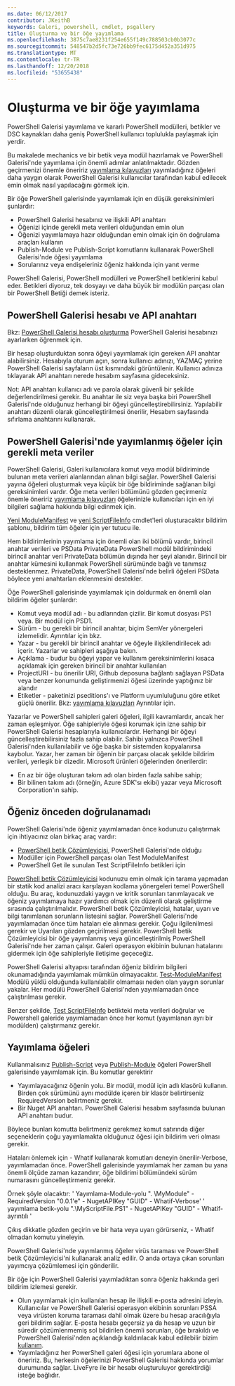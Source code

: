 ```yaml
---
ms.date: 06/12/2017
contributor: JKeithB
keywords: Galeri, powershell, cmdlet, psgallery
title: Oluşturma ve bir öğe yayımlama
ms.openlocfilehash: 3875c7ae8231f254e655f149c788503cb0b3077c
ms.sourcegitcommit: 548547b2d5fc73e726bb9fec6175d452a351d975
ms.translationtype: MT
ms.contentlocale: tr-TR
ms.lasthandoff: 12/20/2018
ms.locfileid: "53655438"
---
```

# <a name="creating-and-publishing-an-item"></a>Oluşturma ve bir öğe yayımlama

PowerShell Galerisi yayımlama ve kararlı PowerShell modülleri, betikler ve DSC kaynakları daha geniş PowerShell kullanıcı toplulukla paylaşmak için yerdir.

Bu makalede mechanics ve bir betik veya modül hazırlamak ve PowerShell Galerisi'nde yayımlama için önemli adımlar anlatılmaktadır.
Gözden geçirmenizi önemle öneririz [yayımlama kılavuzları](/powershell/gallery/concepts/publishing-guidelines) yayımladığınız öğeleri daha yaygın olarak PowerShell Galerisi kullanıcılar tarafından kabul edilecek emin olmak nasıl yapılacağını görmek için.

Bir öğe PowerShell galerisinde yayımlamak için en düşük gereksinimleri şunlardır:

- PowerShell Galerisi hesabınız ve ilişkili API anahtarı
- Öğenizi içinde gerekli meta verileri olduğundan emin olun
- Öğenizi yayımlamaya hazır olduğundan emin olmak için ön doğrulama araçları kullanın
- Publish-Module ve Publish-Script komutlarını kullanarak PowerShell Galerisi'nde öğesi yayımlama
- Sorularınız veya endişeleriniz öğeniz hakkında için yanıt verme

PowerShell Galerisi, PowerShell modülleri ve PowerShell betiklerini kabul eder.
Betikleri diyoruz, tek dosyayı ve daha büyük bir modülün parçası olan bir PowerShell Betiği demek isteriz.

## <a name="powershell-gallery-account-and-api-key"></a>PowerShell Galerisi hesabı ve API anahtarı

Bkz: [PowerShell Galerisi hesabı oluşturma](/powershell/gallery/how-to/publishing-packages/creating-an-account) PowerShell Galerisi hesabınızı ayarlarken öğrenmek için.

Bir hesap oluşturduktan sonra öğeyi yayımlamak için gereken API anahtar alabilirsiniz.
Hesabıyla oturum açın, sonra kullanıcı adınızı, YAZMAÇ yerine PowerShell Galerisi sayfaların üst kısmındaki görüntülenir.
Kullanıcı adınıza tıklayarak API anahtarı nerede hesabım sayfasına gideceksiniz.

Not: API anahtarı kullanıcı adı ve parola olarak güvenli bir şekilde değerlendirilmesi gerekir.
Bu anahtar ile siz veya başka biri PowerShell Galerisi'nde olduğunuz herhangi bir öğeyi güncelleştirebilirsiniz.
Yapılabilir anahtarı düzenli olarak güncelleştirilmesi önerilir, Hesabım sayfasında sıfırlama anahtarını kullanarak.

## <a name="required-metadata-for-items-published-to-the-powershell-gallery"></a>PowerShell Galerisi'nde yayımlanmış öğeler için gerekli meta veriler

PowerShell Galerisi, Galeri kullanıcılara komut veya modül bildiriminde bulunan meta verileri alanlarından alınan bilgi sağlar.
PowerShell Galerisi yayına öğeleri oluşturmak veya küçük bir öğe bildiriminde sağlanan bilgi gereksinimleri vardır.
Öğe meta verileri bölümünü gözden geçirmeniz önemle öneririz [yayımlama kılavuzları](/powershell/gallery/concepts/publishing-guidelines) öğelerinizle kullanıcıları için en iyi bilgileri sağlama hakkında bilgi edinmek için.

[Yeni ModuleManifest](/powershell/module/microsoft.powershell.core/new-modulemanifest) ve [yeni ScriptFileInfo](/powershell/module/PowerShellGet/New-ScriptFileInfo) cmdlet'leri oluşturacaktır bildirim şablonu, bildirim tüm öğeler için yer tutucu ile.

Hem bildirimlerinin yayımlama için önemli olan iki bölümü vardır, birincil anahtar verileri ve PSData PrivateData PowerShell modül bildirimindeki birincil anahtar veri PrivateData bölümün dışında her şeyi alanıdır.
Birincil bir anahtar kümesini kullanmak PowerShell sürümünde bağlı ve tanımsız desteklenmez.
PrivateData, PowerShell Galerisi'nde belirli öğeleri PSData böylece yeni anahtarları eklenmesini destekler.


Öğe PowerShell galerisinde yayımlamak için doldurmak en önemli olan bildirim öğeler şunlardır:

- Komut veya modül adı - bu adlarından çizilir. Bir komut dosyası PS1 veya. Bir modül için PSD1.
- Sürüm - bu gerekli bir birincil anahtar, biçim SemVer yönergeleri izlemelidir. Ayrıntılar için bkz.
- Yazar - bu gerekli bir birincil anahtar ve öğeyle ilişkilendirilecek adı içerir. Yazarlar ve sahipleri aşağıya bakın.
- Açıklama - budur bu öğeyi yapar ve kullanım gereksinimlerini kısaca açıklamak için gereken birincil bir anahtar kullanılan
- ProjectURI - bu önerilir URI, Github deposuna bağlantı sağlayan PSData veya benzer konumunda geliştirmenizi öğesi üzerinde yaptığınız bir alandır
- Etiketler - paketinizi pseditions'ı ve Platform uyumluluğunu göre etiket güçlü önerilir. Bkz: [yayımlama kılavuzları](/powershell/gallery/concepts/publishing-guidelines.md#tag-your-package-with-the-compatible-pseditions-and-platforms) Ayrıntılar için.

Yazarlar ve PowerShell sahipleri galeri öğeleri, ilgili kavramlardır, ancak her zaman eşleşmiyor.
Öğe sahipleriyle öğesi korumak için izne sahip bir PowerShell Galerisi hesaplarıyla kullanıcılardır. Herhangi bir öğeyi güncelleştirebilirsiniz fazla sahip olabilir.
Sahibi yalnızca PowerShell Galerisi'nden kullanılabilir ve öğe başka bir sistemden kopyalanırsa kaybolur.
Yazar, her zaman bir öğenin bir parçası olacak şekilde bildirim verileri, yerleşik bir dizedir.
Microsoft ürünleri öğelerinden önerilerdir:

- En az bir öğe oluşturan takım adı olan birden fazla sahibe sahip;
- Bir bilinen takım adı (örneğin, Azure SDK'sı ekibi) yazar veya Microsoft Corporation'ın sahip.


## <a name="pre-validate-your-item"></a>Öğeniz önceden doğrulanamadı

PowerShell Galerisi'nde öğeniz yayımlamadan önce kodunuzu çalıştırmak için ihtiyacınız olan birkaç araç vardır:

- [PowerShell betik Çözümleyicisi](https://www.powershellgallery.com/packages/PSScriptAnalyzer/), PowerShell Galerisi'nde olduğu
- Modüller için PowerShell parçası olan Test ModuleManifest
- PowerShell Get ile sunulan Test ScriptFileInfo betikleri için

[PowerShell betik Çözümleyicisi](https://www.powershellgallery.com/packages/PSScriptAnalyzer/) kodunuzu emin olmak için tarama yapmadan bir statik kod analizi aracı karşılayan kodlama yönergeleri temel PowerShell olduğu. Bu araç, kodunuzdaki yaygın ve kritik sorunları tanımlayacak ve öğeniz yayımlamaya hazır yardımcı olmak için düzenli olarak geliştirme sırasında çalıştırılmalıdır.
PowerShell betik Çözümleyicisi, hatalar, uyarı ve bilgi tanımlanan sorunların listesini sağlar.
PowerShell Galerisi'nde yayımlamadan önce tüm hataları ele alınması gerekir. Çoğu ilgilenilmesi gerekir ve Uyarıları gözden geçirilmesi gerekir.
PowerShell betik Çözümleyicisi bir öğe yayımlanmış veya güncelleştirilmiş PowerShell Galerisi'nde her zaman çalışır.
Galeri operasyon ekibinin bulunan hatalarını gidermek için öğe sahipleriyle iletişime geçeceğiz.

PowerShell Galerisi altyapısı tarafından öğeniz bildirim bilgileri okunamadığında yayımlamak mümkün olmayacaktır.
[Test-ModuleManifest](/powershell/module/microsoft.powershell.core/test-modulemanifest) Modülü yüklü olduğunda kullanılabilir olmaması neden olan yaygın sorunlar yakalar. Her modülü PowerShell Galerisi'nden yayımlamadan önce çalıştırılması gerekir.

Benzer şekilde, [Test ScriptFileInfo](/powershell/module/PowerShellGet/test-scriptfileinfo) betikteki meta verileri doğrular ve Powershell galeride yayımlamadan önce her komut (yayımlanan ayrı bir modülden) çalıştırmanız gerekir.


## <a name="publishing-items"></a>Yayımlama öğeleri

Kullanmalısınız [Publish-Script](/powershell/module/PowerShellGet/publish-script) veya [Publish-Module](/powershell/module/PowerShellGet/publish-module) öğeleri PowerShell galerisinde yayımlamak için.
Bu komutlar gerektirir

- Yayımlayacağınız öğenin yolu. Bir modül, modül için adlı klasörü kullanın. Birden çok sürümünü aynı modülde içeren bir klasör belirtirseniz RequiredVersion belirtmeniz gerekir.
- Bir Nuget API anahtarı. PowerShell Galerisi hesabım sayfasında bulunan API anahtarı budur.

Böylece bunları komutta belirtmeniz gerekmez komut satırında diğer seçeneklerin çoğu yayımlamakta olduğunuz öğesi için bildirim veri olması gerekir.

Hataları önlemek için - Whatif kullanarak komutları deneyin önerilir-Verbose, yayımlamadan önce.
PowerShell galerisinde yayımlamak her zaman bu yana önemli ölçüde zaman kazandırır, öğe bildirimi bölümündeki sürüm numarasını güncelleştirmeniz gerekir.

Örnek şöyle olacaktır: ' Yayımlama-Module-yolu ". \MyModule" - RequiredVersion "0.0.1'e" - NugetAPIKey "GUID" - Whatif-Verbose' ' yayımlama betik-yolu ".\MyScriptFile.PS1" - NugetAPIKey "GUID" - Whatif-ayrıntılı '

Çıkış dikkatle gözden geçirin ve bir hata veya uyarı görürseniz, - Whatif olmadan komutu yineleyin.

PowerShell Galerisi'nde yayımlanmış öğeler virüs taraması ve PowerShell betik Çözümleyicisi'ni kullanarak analiz edilir.
O anda ortaya çıkan sorunları yayımcıya çözümlemesi için gönderilir.

Bir öğe için PowerShell Galerisi yayımladıktan sonra öğeniz hakkında geri bildirim izlemesi gerekir.

- Olun yayımlamak için kullanılan hesap ile ilişkili e-posta adresini izleyin.
Kullanıcılar ve PowerShell Galerisi operasyon ekibinin sorunları PSSA veya virüsten koruma taraması dahil olmak üzere bu hesap aracılığıyla geri bildirim sağlar.
E-posta hesabı geçersiz ya da hesap ve uzun bir süredir çözümlenmemiş sol bildirilen önemli sorunları, öğe bırakıldı ve PowerShell Galerisi'nden açıklandığı kaldırılacak kabul edilebilir bizim [kullanım](https://www.powershellgallery.com/policies/Terms).
- Yayımladığınız her PowerShell galeri öğesi için yorumlara abone ol öneririz.
Bu, herkesin öğelerinizi PowerShell Galerisi hakkında yorumlar durumunda sağlar.
LiveFyre ile bir hesabı oluşturuluyor gerektirdiği isteğe bağlıdır.

